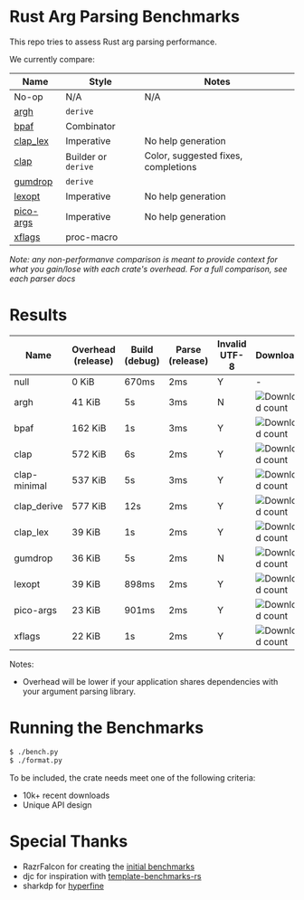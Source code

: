 # Rust Arg Parsing Benchmarks

This repo tries to assess Rust arg parsing performance.

We currently compare:

Name                                                 | Style                 | Notes
-----------------------------------------------------|-----------------------|------
No-op                                                | N/A                   | N/A
[argh](https://github.com/google/argh)               | `derive`              |
[bpaf](https://github.com/pacak/bpaf)                | Combinator            |
[clap_lex](https://github.com/clap-rs/clap)          | Imperative            | No help generation
[clap](https://github.com/clap-rs/clap)              | Builder or `derive`   | Color, suggested fixes, completions
[gumdrop](https://github.com/murarth/gumdrop)        | `derive`              |
[lexopt](https://github.com/blyxxyz/lexopt)          | Imperative            | No help generation
[pico-args](https://github.com/razrfalcon/pico-args) | Imperative            | No help generation
[xflags](https://github.com/matklad/xflags)          | proc-macro            |

*Note: any non-performanve comparison is meant to provide context for what you
gain/lose with each crate's overhead.  For a full comparison, see each parser
docs*

# Results

Name | Overhead (release) | Build (debug) | Parse (release) | Invalid UTF-8 | Downloads | Version
-----|--------------------|---------------|-----------------|---------------|-----------|--------
null | 0 KiB | 670ms | 2ms | Y | - | -
argh | 41 KiB | 5s | 3ms | N | ![Download count](https://img.shields.io/crates/dr/argh) | v0.1.7
bpaf | 162 KiB | 1s | 3ms | Y | ![Download count](https://img.shields.io/crates/dr/bpaf) | v0.3.2
clap | 572 KiB | 6s | 2ms | Y | ![Download count](https://img.shields.io/crates/dr/clap) | v3.1.9
clap-minimal | 537 KiB | 5s | 3ms | Y | ![Download count](https://img.shields.io/crates/dr/clap) | v3.1.9
clap_derive | 577 KiB | 12s | 2ms | Y | ![Download count](https://img.shields.io/crates/dr/clap) | v3.1.9
clap_lex | 39 KiB | 1s | 2ms | Y | ![Download count](https://img.shields.io/crates/dr/clap_lex) | v0.1.1
gumdrop | 36 KiB | 5s | 2ms | N | ![Download count](https://img.shields.io/crates/dr/gumdrop) | v0.8.1
lexopt | 39 KiB | 898ms | 2ms | Y | ![Download count](https://img.shields.io/crates/dr/lexopt) | v0.2.0
pico-args | 23 KiB | 901ms | 2ms | Y | ![Download count](https://img.shields.io/crates/dr/pico-args) | v0.4.2
xflags | 22 KiB | 1s | 2ms | Y | ![Download count](https://img.shields.io/crates/dr/xflags) | v0.2.4

Notes:
- Overhead will be lower if your application shares dependencies with your argument parsing library.

# Running the Benchmarks

```bash
$ ./bench.py
$ ./format.py
```

To be included, the crate needs meet one of the following criteria:
- 10k+ recent downloads
- Unique API design

# Special Thanks

- RazrFalcon for creating the [initial benchmarks](https://github.com/RazrFalcon/pico-args)
- djc for inspiration with [template-benchmarks-rs](https://github.com/djc/template-benchmarks-rs)
- sharkdp for [hyperfine](https://github.com/sharkdp/hyperfine)
